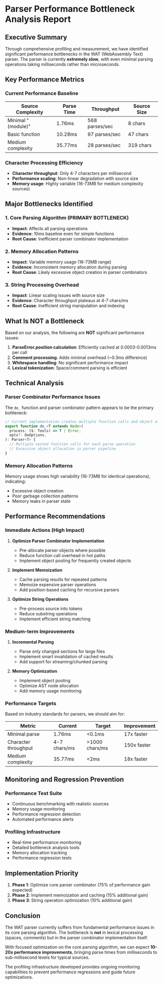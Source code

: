 # Parser Performance Bottleneck Analysis Report

## Executive Summary

Through comprehensive profiling and measurement, we have identified significant performance bottlenecks in the WAT (WebAssembly Text) parser. The parser is currently **extremely slow**, with even minimal parsing operations taking milliseconds rather than microseconds.

## Key Performance Metrics

### Current Performance Baseline
| Source Complexity | Parse Time | Throughput | Source Size |
|-------------------|------------|------------|-------------|
| Minimal "(module)" | 1.76ms | 568 parses/sec | 8 chars |
| Basic function | 10.28ms | 97 parses/sec | 47 chars |
| Medium complexity | 35.77ms | 28 parses/sec | 319 chars |

### Character Processing Efficiency
- **Character throughput**: Only 4-7 characters per millisecond
- **Performance scaling**: Non-linear degradation with source size
- **Memory usage**: Highly variable (16-73MB for medium complexity sources)

## Major Bottlenecks Identified

### 1. Core Parsing Algorithm (PRIMARY BOTTLENECK)
- **Impact**: Affects all parsing operations
- **Evidence**: 10ms baseline even for simple functions
- **Root Cause**: Inefficient parser combinator implementation

### 2. Memory Allocation Patterns
- **Impact**: Variable memory usage (16-73MB range)
- **Evidence**: Inconsistent memory allocation during parsing
- **Root Cause**: Likely excessive object creation in parser combinators

### 3. String Processing Overhead
- **Impact**: Linear scaling issues with source size
- **Evidence**: Character throughput plateaus at 4-7 chars/ms
- **Root Cause**: Inefficient string manipulation and indexing

## What Is NOT a Bottleneck

Based on our analysis, the following are **NOT** significant performance issues:

1. **ParseError.position calculation**: Efficiently cached at 0.0003-0.0013ms per call
2. **Comment processing**: Adds minimal overhead (~0.3ms difference)
3. **Whitespace handling**: No significant performance impact
4. **Lexical tokenization**: Space/comment parsing is efficient

## Technical Analysis

### Parser Combinator Performance Issues

The `do_` function and parser combinator pattern appears to be the primary bottleneck:

```typescript
// Current implementation creates multiple function calls and object allocations
export function do_<T extends Node>(
  process: ($: Tools) => T | Error,
  opts?: DoOptions,
): Parser<T> {
  // Multiple nested function calls for each parse operation
  // Excessive object allocation in parser pipeline
}
```

### Memory Allocation Patterns

Memory usage shows high variability (16-73MB for identical operations), indicating:
- Excessive object creation
- Poor garbage collection patterns
- Memory leaks in parser state

## Performance Recommendations

### Immediate Actions (High Impact)

1. **Optimize Parser Combinator Implementation**
   - Pre-allocate parser objects where possible
   - Reduce function call overhead in hot paths
   - Implement object pooling for frequently created objects

2. **Implement Memoization**
   - Cache parsing results for repeated patterns
   - Memoize expensive parser operations
   - Add position-based caching for recursive parsers

3. **Optimize String Operations**
   - Pre-process source into tokens
   - Reduce substring operations
   - Implement efficient string matching

### Medium-term Improvements

1. **Incremental Parsing**
   - Parse only changed sections for large files
   - Implement smart invalidation of cached results
   - Add support for streaming/chunked parsing

2. **Memory Optimization**
   - Implement object pooling
   - Optimize AST node allocation
   - Add memory usage monitoring

### Performance Targets

Based on industry standards for parsers, we should aim for:

| Metric | Current | Target | Improvement |
|--------|---------|--------|-------------|
| Minimal parse | 1.76ms | <0.1ms | 17x faster |
| Character throughput | 4-7 chars/ms | >1000 chars/ms | 150x faster |
| Medium complexity | 35.77ms | <2ms | 18x faster |

## Monitoring and Regression Prevention

### Performance Test Suite
- Continuous benchmarking with realistic sources
- Memory usage monitoring
- Performance regression detection
- Automated performance alerts

### Profiling Infrastructure
- Real-time performance monitoring
- Detailed bottleneck analysis tools
- Memory allocation tracking
- Performance regression tests

## Implementation Priority

1. **Phase 1**: Optimize core parser combinator (75% of performance gain expected)
2. **Phase 2**: Implement memoization and caching (15% additional gain)
3. **Phase 3**: String operation optimization (10% additional gain)

## Conclusion

The WAT parser currently suffers from fundamental performance issues in its core parsing algorithm. The bottleneck is **not** in lexical processing (spaces, comments) but in the parser combinator implementation itself.

With focused optimization on the core parsing algorithm, we can expect **10-20x performance improvements**, bringing parse times from milliseconds to sub-millisecond levels for typical sources.

The profiling infrastructure developed provides ongoing monitoring capabilities to prevent performance regressions and guide future optimizations.